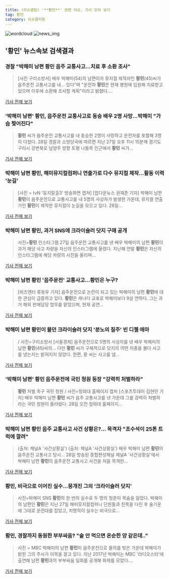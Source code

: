 ```yaml
---
title: (이슈클립) '**황민**' 관련 이슈, 기사 모아 보기
tag: 황민
category: 이슈클리핑
---
```

![wordcloud](https://s3.ap-northeast-2.amazonaws.com/lyrics101-wordcloud/2018-08-28-1535438389.png)
![news_img](https://user-images.githubusercontent.com/42597476/44507050-1206f400-a6e4-11e8-8d98-7ffbfebb353f.png)
## **'**황민**'** 뉴스속보 검색결과
### 경찰 "박해미 남편 **황민** 음주 교통사고…치료 후 소환 조사"

>[사진 구리소방서] 배우 박해미(54)의 남편이자 뮤지컬 제작자인 **황민**(45)씨가 음주운전 교통사고를 내... 있다"며 "운전자 **황민**은 현재 병원에 입원해 치료받고 있으며 이후에 소환해 조사할 계획"이라고 밝혔다....

<a href="http://news.joins.com/article/olink/22513299" target="_blank">기사 전체 보기</a>

### '박해미 남편' **황민**, 음주운전 교통사고로 동승 배우 2명 사망…박해미 "가슴 찢어진다"

>**황민** 씨가 음주운전 교통사고를 내 동승한 2명이 사망하고 운전자를 포함해 3명이 다쳤다. 28일 경찰과 소방당국에 따르면 지난 27일 오후 11시 15분께 경기도 구리시 강변북로 남양주 방향 토평 나들목 인근에서 **황민** 씨가...

<a href="http://www.tenasia.co.kr/archives/1556406" target="_blank">기사 전체 보기</a>

### 박해미 남편 **황민**, 해미뮤지컬컴퍼니 연출가로 다수 뮤지컬 제작...활동 이력 '눈길'

>[사진 = tvN '둥지탈출3' 방송화면 캡쳐] [업다운뉴스 권재준 기자] 박해미 남편 **황민**이 음주운전으로 교통사고를 내 5명의 사상자가 발생한 가운데, 뮤지컬 연출가인 **황민**이 제작한 뮤지컬이 눈길을 모으고 있다. 28일...

<a href="http://www.updownnews.co.kr/news/articleView.html?idxno=96258" target="_blank">기사 전체 보기</a>

### 박해미 남편 **황민**, 과거 SNS에 크라이슬러 닷지 구매 공개

>사진=**황민** 인스타그램 27일 음주운전 교통사고를 낸 배우 박해미의 남편 **황민**이 과거 해당 사고 차량을 자신의 인스타그램에 올렸다. 지난해 연말 **황민**은 자신의 인스타그램에 해당 차량의 사진을 올리며...

<a href="http://news20.busan.com/controller/newsController.jsp?newsId=20180828000102" target="_blank">기사 전체 보기</a>

### 박해미 남편 **황민** '음주운전' 교통사고...**황민**은 누구?

>[비즈엔터 류동우 기자] 음주운전으로 논란이 되고 있는 박해미의 남편 **황민**에 대한 관심이 급증하고 있다. **황민**은 캐나다 교포로 박해미보다 9살 연하다. 그는 과거 해외 판매담당 업무를 맡았으며, 현재 공연...

<a href="http://enter.etoday.co.kr/view/news_view.php?varAtcId=148763" target="_blank">기사 전체 보기</a>

### 박해미 남편 **황민**이 몰던 크라이슬러 닷지 '분노의 질주' 빈 디젤 애마

>/ 사진=구리소방서 [서울경제] 음주운전으로 5명의 사상자를 낸 배우 박해미의 남편 **황민**(45)씨의... 다만 **황민** 씨가 구체적으로 닷지의 어떤 차종을 몰다 사고를 냈는지는 밝혀지지 않았다. 한편, 황 씨는 사고를 낼...

<a href="http://www.sedaily.com/NewsView/1S3JCI9LZ7" target="_blank">기사 전체 보기</a>

### '박해미 남편' **황민** 음주운전에 국민 청원 등장 "강력히 처벌하라"

>**황민** 처벌 촉구 국민 청원 / 사진=청와대 홈페이지 캡처 [스포츠투데이 김현민 기자] 배우 박해미 남편 **황민** 씨가 음주 교통사고를 낸 가운데 그를 강력히 처벌하라는 국민 청원이 올라왔다. 28일 오전 청와대 홈페이지...

<a href="http://stoo.asiae.co.kr/news/naver_view.htm?idxno=2018082812372817314" target="_blank">기사 전체 보기</a>

### 박해미 남편 **황민** 음주 교통사고 사건 상황은?… 목격자 "조수석이 25톤 트럭에 깔려"

>(출처: 채널A '사건상황실') (출처: 채널A '사건상황실') 배우 박해미 남편 **황민**의 음주운전 교통사고 당시... 28일 방송된 종합편성채널 채널A '사건상황실'에서 박해미 남편 **황민**의 음주운전 교통사고 사건을 처음 목격한...

<a href="http://www.newscj.com/news/articleView.html?idxno=550038" target="_blank">기사 전체 보기</a>

### **황민**, 비극으로 이어진 실수...뭉개진 그의 ‘크라이슬러 닷지’

>사진=박해미 SNS **황민**의 한 번의 실수로 두 명의 청춘이 목숨을 잃었다. 박해미의 남편인 **황민**은 지난 27일 해미뮤지컬컴퍼니 단원들과 친목을 다진 후 술기운에 그대로 운전대를 잡았고, 치명적이 실수는 비극으로...

<a href="http://www.gukjenews.com/news/articleView.html?idxno=981736" target="_blank">기사 전체 보기</a>

### **황민**, 경찰까지 동원한 부부싸움? "술 안 먹으면 온순한 양 같은데.."

>사진 = MBC 박해미의 남편 **황민**이 음주운전으로 물의를 빚은 가운데 박해미가 밝힌 그의 주사가 이목을 끌고 있다. 지난 2017년 박해미는 MBC '라디오스타'에 출연해 남편 **황민**과의 부부싸움 일화를 공개해 화제를 모았다....

<a href="http://www.dailygrid.net/news/articleView.html?idxno=90475" target="_blank">기사 전체 보기</a>


